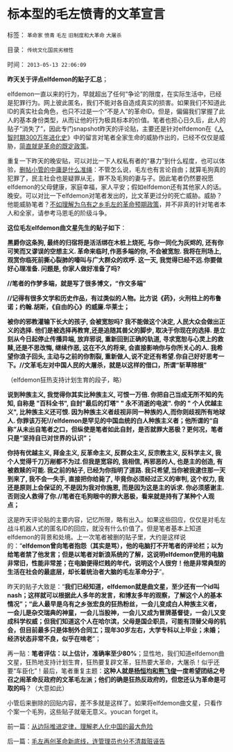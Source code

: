 # 标本型的毛左愤青的文革宣言

标签： `革命家` `愤青` `毛左` `旧制度和大革命` `大屠杀` 

目录： `传统文化国民劣根性`

时间： `2013-05-13 22:06:09`

**昨天关于评点elfdemon的贴子汇总**；

elfdemon一直以来的行为，早就超出了任何“争论”的限度，在实际生活中，已经是犯罪行为。网上彼此匿名，我们不能对各自造成真实的损害。如果我们不知道此ID的真实社会角色，也只不过是一个“不是人”的革命ID。但是，偏偏我们掌握了此人的基本身份类型，从而让他的行为极具标本的价值。笔者也担心日久后，此人的贴子“消失了”，因此专门snapshot昨天的评论贴，主要还是针对elfdemon在《[人智时期300万年进化史](../../../2013/5/11/人智时期的300万年进化史.md)》中的留言对笔者全家生命的威胁作出的，已经不仅仅是威胁，[简直就是革命的既定政策](../../../2012/2/4/革命的最终目标为什么总是侵犯私有财产？.md)。

重复一下昨天的晚安贴，可以对比一下人权私有者的“暴力”到什么程度，也可以体验，[删帖小管的中庸是什么准绳](../../../2009/8/24/中庸枉法,惩善扬恶,坏事做尽.md)：不管怎么说，毛左也有言论自由；就算毛狗真的犯罪了，民主社会也是疑罪从无，罪不及毛狗的妻与子。因此笔者仍然要祝愿elfdemon的父母健康，家庭幸福，家人平安；假如elfdemon还有其他家人的话。晚安。可以对比一下elfdemon对笔者发出的，比文革更过分的死亡威胁。威胁？他能威胁笔者？[不如理解为乌有之乡毛左的革命预期政策](../../../2009/6/29/胡适不幸言中？复旧将中国引向何方？.md)，并不非真的针对笔者本人和全家，请参考马恩毛的阶级斗争。

**这位毛左elfdemon曲文星先生的贴子如下**：

**黑爵你这条狗, 最终的归宿将是活活绑在木桩上烧死, 与你一同化为灰烬的, 还有你可笑而又谬误的空想主义. 革命来临时,作恶多端的你, 不会被宽恕. 我将在刑场上, 观赏你临死前撕心裂肺的嚎叫与广大群众的欢呼. 这一天, 我觉得已经不远.你要做好心理准备. 问题是, 你家人做好准备了吗?**

**//笔者的作梦多端，就是写了很多博文，“作文多端”**

**//记得有很多文学和历史作品，有过类似的人物。比方说《药》，火刑柱上的布鲁诺；约翰.胡斯，《自由的心》的威廉.华莱士；**



**被你的邪教灌输下长大的孩子, 会被宽恕吗? 我不能做这个决定, 人民大众会做出正义的选择. 他们是被选择再教育,还是追随其兽父的脚步, 取决于你现在的选择. 是立刻从今日起停止传播异端, 放弃邪说, 重新回到正确的轨道, 寻求宽恕与心灵上的救赎,还是不思改悔, 继续作恶, 这在不久的将来, 会直接影响你与你所关心的人. 我希望你浪子回头, 主动与之前的你割裂, 重新做人,说不定还有希望.你自己好好思考一下。//文革毛左对中国人民的大屠杀，就是以这样的借口，所谓“斩草除根”**

（elfdemon狂热支持计划生育的段子，略）

**说到种族主义, 我觉得你其实比种族主义, 可恨一万倍. 你把自己当成无所不知的先知, 自称是 "百科全书", 自封"最后的灯塔" " 永不消逝的电波". 你的 " 个人优越主义", 比种族主义还可恨. 因为种族主义者歧视非同一种族的人,而你则歧视所有地球人. 你罪该万死!//elfdemon是罕见的中国血统的白人种族主义者；他所谓的“自称”从未出自笔者之口，但纵使是笔者如此自封，是否就罪大恶极？更何况，笔者只是“坚持自已对世界的认识”；**



**你持有优越主义, 拜金主义, 反革命主义, 反群众主义, 反宗教主义, 反科学主义, 我个人觉得千刀万剐都不为过.但我是宽容的, 我相信, 再邪恶的人, 也是主的创造, 有被救赎的可能. 我之前的帖子, 已经为你指明了道路. 我只希望,当你被我逮住那一天到来了, 我不会一失手, 直接把你给毙了, 毕竟你必须经过正义的审判, 这个权力, 我还是原则上会保证的,不是因为我对你施恩, 而是因为这是主的诉求. 你必须感谢主. 否则没人救得了你.//笔者在毛狗眼中的罪大恶极，看来就是持有了某种个人观点；**



这是昨天评论贴的主要内容，记忆所限，略有出入。如果这些回应，仅仅是对毛左战斗机器人式的匿名ID的回应，就没有什么价值了。但是笔者基本上知道elfdemon的背景和处境。上一次笔者被删的贴子里，大约是这样说的：“**elfdemon曾向笔者抱怨（其实是骂），他的电脑打不开笔者的评论栏；以为给笔者禁了他发言；但是以笔者对新浪系统的了解，这说明elfdemon使用的电脑非常旧，性能非常差；在电脑便得烂贱的年代，说明这个人很穷！他是非常典型的生活在社会的最底层，却长着统治者大脑的毛左革命分子**”。

昨天的贴子大致是：“**我们已经知道，elfdemon就是曲文星，至少还有一个id叫nash；这样就可以根据此人多年的发言，和博友多年的观察，了解这个人的基本情况”；“此人最早是乌有之乡张宏良的狂热粉丝，一会儿变成白人种族主义者，一会儿是杂交瑞典的神童，一会儿当股神，一会儿又成为冒牌基督徒，一会儿又变成科学权威；但我们知道这个人在哈尔滨，父母是国企职员，可能有顶替父母的机会，但目前最多只是体制外合同工；现年30岁左右，大学专科以上毕业；未婚；经济状态非常不良，似乎在啃老**”；

再一贴：**笔者评估：以上估计，准确率至少80%**；显性地，我们知道elfdemon曲文星，狂热地支持计划生育，狂热要复辟文革，狂热要大革命，大屠杀！似乎还要“车臣化”！最后，笔者重复主题：**这种人就是[杨恒均和熊飞俊](../../../2010/10/21/民主斗士的民主素质太差了.md)一度希望团结之号召之闹革命反政府的文革毛左派；他们的确是狂热反政府的，但您还认为革命是可取的吗**？（大意如此）

小管后来删除的回贴内容，差不多就是这样了。如果将elfdemon曲文星，只看作个案一个毛狗，这些贴子就毫无意义。youcan forget it。



前一篇：[从边际推进定律，理解老人化中国的最大危险](../../../2013/5/12/从边际推进定律，理解老人化中国的最大危险.md)

后一篇：[毛左再创革命新底线，连管理员也分不清裁赃诬告](../../../2013/5/13/毛左再创革命新底线，连管理员也分不清裁赃诬告.md)